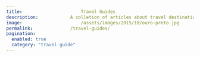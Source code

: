 ```yaml
---
title:						Travel Guides
description:			A colletion of articles about travel destinations
image:						/assets/images/2015/10/ouro-preto.jpg
permalink:				/travel-guides/
pagination: 
  enabled: true
  category: "travel guide"
---
```


